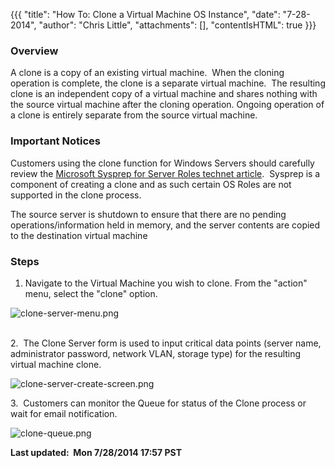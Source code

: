 {{{
  "title": "How To: Clone a Virtual Machine OS Instance",
  "date": "7-28-2014",
  "author": "Chris Little",
  "attachments": [],
  "contentIsHTML": true
}}}

<h3>Overview</h3>
<p>A clone is a copy of an existing virtual machine. &nbsp;When the cloning operation is complete, the clone is a separate virtual machine. &nbsp;The resulting clone is an independent copy of a virtual machine and shares nothing with the source virtual machine
  after the cloning operation. Ongoing operation of a clone is entirely separate from the source virtual machine.</p>
<h3>Important Notices</h3>
<p>Customers using the clone function for Windows Servers should carefully review the <a href="http://technet.microsoft.com/en-us/library/hh824835.aspx" target="_blank">Microsoft Sysprep for Server Roles technet article</a>. &nbsp;Sysprep is a component
  of creating a clone and as such certain OS Roles are not supported in the clone process. &nbsp;</p>
<p>The source server is shutdown to ensure that there are no pending operations/information held in memory, and the server contents are copied to the destination virtual machine</p>
<h3>Steps</h3>
<ol>
  <li>Navigate to the Virtual Machine you wish to clone. From the "action" menu, select the "clone" option.</li>
</ol>
<p><img src="https://t3n.zendesk.com/attachments/token/mU4R9Fwije2bZcA2xymt02Tru/?name=clone-server-menu.png" alt="clone-server-menu.png" />
  <br />
  <br />
</p>
<p>2. &nbsp;The Clone Server form is used to input critical data points (server name, administrator password, network VLAN, storage type) for the resulting virtual machine clone. &nbsp;</p>
<p><img src="https://t3n.zendesk.com/attachments/token/qUc3FEo8lyKjAK9sIHmIDkWw5/?name=clone-server-create-screen.png" alt="clone-server-create-screen.png" />
</p>
<p>3. &nbsp;Customers can monitor the Queue for status of the Clone process or wait for email notification.</p>
<p><img src="https://t3n.zendesk.com/attachments/token/9lRiBdqZZx6byx1A8Sk3TwNUI/?name=clone-queue.png" alt="clone-queue.png" />
</p>
<p><strong>Last updated: &nbsp;Mon 7/28/2014 17:57 PST</strong>
</p>